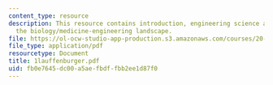 ```yaml
---
content_type: resource
description: This resource contains introduction, engineering science and technology,and
  the biology/medicine-engineering landscape.
file: https://ol-ocw-studio-app-production.s3.amazonaws.com/courses/20-010j-introduction-to-bioengineering-be-010j-spring-2006/fb0e7645dc00a5aefbdffbb2ee1d87f0_1lauffenburger.pdf
file_type: application/pdf
resourcetype: Document
title: 1lauffenburger.pdf
uid: fb0e7645-dc00-a5ae-fbdf-fbb2ee1d87f0
---
```

